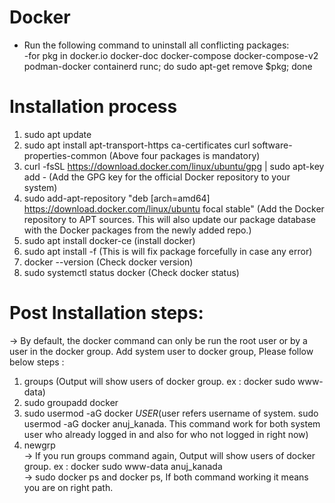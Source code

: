 # Docker


* Run the following command to uninstall all conflicting packages: </br>
  -for pkg in docker.io docker-doc docker-compose docker-compose-v2 podman-docker containerd runc; do sudo apt-get remove $pkg; done

# Installation process
1. sudo apt update </br>
2. sudo apt install apt-transport-https ca-certificates curl software-properties-common (Above four packages is mandatory)</br>
3. curl -fsSL https://download.docker.com/linux/ubuntu/gpg | sudo apt-key add - (Add the GPG key for the official Docker repository to your system)</br>
4. sudo add-apt-repository "deb [arch=amd64] https://download.docker.com/linux/ubuntu focal stable" (Add the Docker repository to APT sources. This will also update our package database with the Docker packages from the newly added repo.)</br>
5. sudo apt install docker-ce (install docker)</br>
6. sudo apt install -f (This is will fix package forcefully in case any error)</br>
7. docker --version (Check docker version) </br>
8. sudo systemctl status docker (Check docker status) </br>

# Post Installation steps:
-> By default, the docker command can only be run the root user or by a user in the docker group. Add system user to docker group, Please follow below steps :</br>
1. groups (Output will show users of docker group. ex : docker sudo www-data) </br>
2. sudo groupadd docker</br>
3. sudo usermod -aG docker $USER ($user refers username of system. sudo usermod -aG docker anuj_kanada. This command work for both system user who already logged in and also for who not logged in right now)</br>
4. newgrp</br>
-> If you run groups command again, Output will show users of docker group. ex : docker sudo www-data anuj_kanada   </br>
-> sudo docker ps and docker ps, If both command working it means you are on right path.</br>





